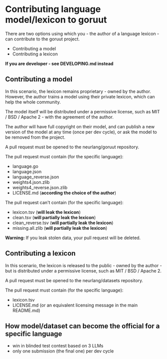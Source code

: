 # Contributing language model/lexicon to goruut

There are two options using which you - the author of a language lexicon - can
contribute to the goruut project.

- Contributing a model
- Contributing a lexicon

**If you are developer - see DEVELOPING.md instead**

## Contributing a model

In this scenario, the lexicon remains proprietary - owned by the author.
However, the author trains a model using their private lexicon, which can help
the whole community.

The model itself will be distributed under a permissive license, such as MIT /
BSD / Apache 2 - with the agreement of the author.

The author will have full copyright on their model, and can publish a new version
of the model at any time (once per dev cycle), or ask the model to be removed
from the project.

A pull request must be opened to the neurlang/goruut repository.

The pull request must contain (for the specific language):
- language.go
- language.json
- language_reverse.json
- weights4.json.zlib
- weights4_reverse.json.zlib
- LICENSE.md (**according the choice of the author**)

The pull request can't contain (for the specific language):
- lexicon.tsv (**will leak the lexicon**)
- clean.tsv (**will partially leak the lexicon**)
- clean_reverse.tsv (**will partially leak the lexicon**)
- missing.all.zlib (**will partially leak the lexicon**)

**Warning:** If you leak stolen data, your pull request will be deleted.

## Contributing a lexicon

In this scenario, the lexicon is released to the public - owned by the author -
but is distributed under a permissive license, such as MIT / BSD / Apache 2.

A pull request must be opened to the neurlang/datasets repository.

The pull request must contain (for the specific language):
- lexicon.tsv
- LICENSE.md (or an equivalent licensing message in the main README.md)

## How model/dataset can become the official for a specific language 

- win in blinded test contest based on 3 LLMs
- only one submission (the final one) per dev cycle

